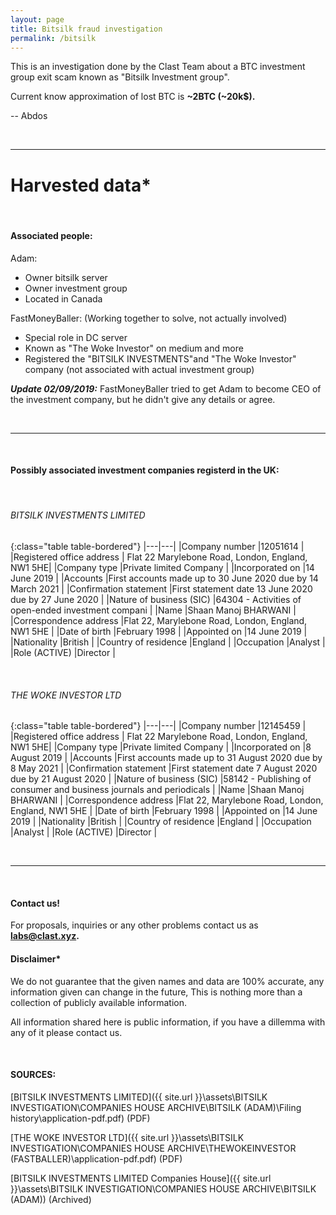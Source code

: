 ```yaml
---
layout: page
title: Bitsilk fraud investigation
permalink: /bitsilk
---
```


This is an investigation done by the Clast Team about a BTC investment group exit scam known as "Bitsilk Investment group".

Current know approximation of lost BTC is **~2BTC (~20k$).**

-- Abdos

&nbsp;

***

# Harvested data*

&nbsp;

#### Associated people:

Adam: 
 - Owner bitsilk server
 - Owner investment group
 - Located in Canada


FastMoneyBaller:
(Working together to solve, not actually involved)
 - Special role in DC server
 - Known as "The Woke Investor" on medium and more
 - Registered the "BITSILK INVESTMENTS"and "The Woke Investor" company (not associated with actual investment group)

***Update 02/09/2019:***  FastMoneyBaller tried to get Adam to become CEO of the investment company, but he didn't give any details or agree.

&nbsp;

***
&nbsp;

#### Possibly associated investment companies registerd in the UK:
&nbsp;

###### BITSILK INVESTMENTS LIMITED

{:class="table table-bordered"}
|---|---|
|Company number                     |12051614   |
|Registered office address          | Flat 22 Marylebone Road, London, England, NW1 5HE|
|Company type                       |Private limited Company   |
|Incorporated on                    |14 June 2019    |
|Accounts                           |First accounts made up to 30 June 2020 due by 14 March 2021   |
|Confirmation statement             |First statement date 13 June 2020 due by 27 June 2020   |
|Nature of business (SIC)           |64304 - Activities of open-ended investment compani   |
|Name                               |Shaan Manoj BHARWANI       |
|Correspondence address             |Flat 22, Marylebone Road, London, England, NW1 5HE   |
|Date of birth                      |February 1998     |
|Appointed on                       |14 June 2019 |
|Nationality                        |British   |
|Country of residence               |England |
|Occupation                         |Analyst   |
|Role (ACTIVE)                      |Director   |

&nbsp;

###### THE WOKE INVESTOR LTD

{:class="table table-bordered"}
|---|---|
|Company number                     |12145459   |
|Registered office address          | Flat 22 Marylebone Road, London, England, NW1 5HE|
|Company type                       |Private limited Company   |
|Incorporated on                    |8 August 2019    |
|Accounts                           |First accounts made up to 31 August 2020 due by 8 May 2021   |
|Confirmation statement             |First statement date 7 August 2020 due by 21 August 2020   |
|Nature of business (SIC)           |58142 - Publishing of consumer and business journals and periodicals   |
|Name                               |Shaan Manoj BHARWANI       |
|Correspondence address             |Flat 22, Marylebone Road, London, England, NW1 5HE   |
|Date of birth                      |February 1998     |
|Appointed on                       |14 June 2019 |
|Nationality                        |British   |
|Country of residence               |England |
|Occupation                         |Analyst   |
|Role (ACTIVE)                      |Director   |

&nbsp;

***
&nbsp;

#### Contact us!

For proposals, inquiries or any other problems contact us as **labs@clast.xyz.**

#### Disclaimer*

We do not guarantee that the given names and data are 100% accurate, any information given can change in the future, This is nothing more than a collection of publicly available information.
&nbsp;

All information shared here is public information, if you have a dillemma with any of it please contact us.

&nbsp;

#### SOURCES:

[BITSILK INVESTMENTS LIMITED]({{ site.url }}\assets\BITSILK INVESTIGATION\COMPANIES HOUSE ARCHIVE\BITSILK (ADAM)\Filing history\application-pdf.pdf) (PDF)
&nbsp;

[THE WOKE INVESTOR LTD]({{ site.url }}\assets\BITSILK INVESTIGATION\COMPANIES HOUSE ARCHIVE\THEWOKEINVESTOR (FASTBALLER)\application-pdf.pdf) (PDF)
&nbsp;

[BITSILK INVESTMENTS LIMITED Companies House]({{ site.url }}\assets\BITSILK INVESTIGATION\COMPANIES HOUSE ARCHIVE\BITSILK (ADAM)) (Archived)